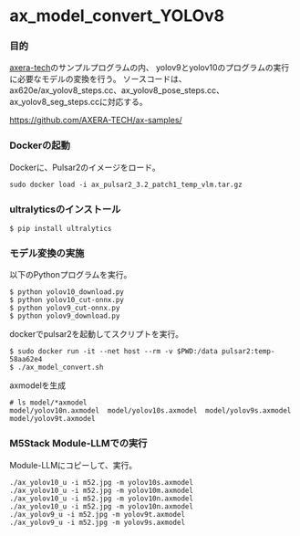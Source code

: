 # ax_model_convert_YOLOv8


### 目的
[axera-tech](https://github.com/AXERA-TECH/ax-samples/)のサンプルプログラムの内、
yolov9とyolov10のプログラムの実行に必要なモデルの変換を行う。
ソースコードは、ax620e/ax_yolov8_steps.cc、ax_yolov8_pose_steps.cc、ax_yolov8_seg_steps.ccに対応する。

https://github.com/AXERA-TECH/ax-samples/


### Dockerの起動

Dockerに、Pulsar2のイメージをロード。

```
sudo docker load -i ax_pulsar2_3.2_patch1_temp_vlm.tar.gz
```

### ultralyticsのインストール

```
$ pip install ultralytics
```


### モデル変換の実施

以下のPythonプログラムを実行。

```
$ python yolov10_download.py
$ python yolov10_cut-onnx.py
$ python yolov9_cut-onnx.py
$ python yolov9_download.py
```

dockerでpulsar2を起動してスクリプトを実行。
```
$ sudo docker run -it --net host --rm -v $PWD:/data pulsar2:temp-58aa62e4
$ ./ax_model_convert.sh
```

axmodelを生成
```
# ls model/*axmodel
model/yolov10n.axmodel  model/yolov10s.axmodel  model/yolov9s.axmodel  model/yolov9t.axmodel
```


### M5Stack Module-LLMでの実行

 Module-LLMにコピーして、実行。
 
```
./ax_yolov10_u -i m52.jpg -m yolov10s.axmodel
./ax_yolov10_u -i m52.jpg -m yolov10m.axmodel
./ax_yolov10_u -i m52.jpg -m yolov10n.axmodel
./ax_yolov10_u -i m52.jpg -m yolov10n.axmodel
./ax_yolov9_u -i m52.jpg -m yolov9t.axmodel
./ax_yolov9_u -i m52.jpg -m yolov9s.axmodel
```

